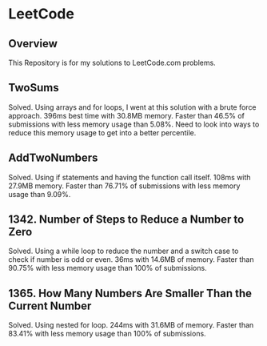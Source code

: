 # LeetCode

## Overview
This Repository is for my solutions to LeetCode.com problems. 

## TwoSums
Solved. Using arrays and for loops, I went at this solution with a brute force approach. 396ms best time with 30.8MB memory. Faster than 46.5% of submissions with less memory usage than 5.08%. Need to look into ways to reduce this memory usage to get into a better percentile.    

## AddTwoNumbers
Solved. Using if statements and having the function call itself. 108ms with 27.9MB memory. Faster than 76.71% of submissions with less memory usage than 9.09%.  

## 1342. Number of Steps to Reduce a Number to Zero
Solved. Using a while loop to reduce the number and a switch case to check if number is odd or even. 36ms with 14.6MB of memory. Faster than 90.75% with less memory usage than 100% of submissions. 

## 1365. How Many Numbers Are Smaller Than the Current Number 
Solved. Using nested for loop. 244ms with 31.6MB of memory. Faster than 83.41% with less memory usage than 100% of submissions.  
